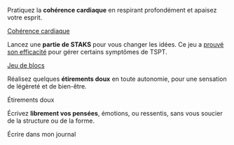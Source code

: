 <div class="tab">
    <div class="tileset">
        <div class="tile" style="flex: 5;">
            <img src="{{ ASSET ../assets/web/illustrations/respiration.webp }}" alt="" />
            <div>
                <p>Pratiquez la <b>cohérence cardiaque</b> en respirant profondément et apaisez votre esprit.</p>
                <div class="actions">
                    <a href="/coherence">Cohérence cardiaque</a>
                </div>
            </div>
        </div>
        <div class="tile" style="flex: 6;">
            <img src="{{ ASSET ../assets/web/illustrations/staks.webp }}" alt="" />
            <div>
                <p>Lancez une <b>partie de STAKS</b> pour vous changer les idées. Ce jeu a <a href="https://www.nature.com/articles/mp201723" target="_blank">prouvé son efficacité</a> pour gérer certains symptômes de TSPT.</p>
                <div class="actions">
                    <a href="/staks">Jeu de blocs</a>
                </div>
            </div>
        </div>
        <div class="tile" style="flex: 6;">
            <img src="{{ ASSET ../assets/web/illustrations/etirements.webp }}" alt="" />
            <div>
                <p>Réalisez quelques <b>étirements doux</b> en toute autonomie, pour une sensation de légèreté et de bien-être.</p>
                <div class="actions">
                    <a class="disabled">Étirements doux</a>
                </div>
            </div>
        </div>
        <div class="tile" style="flex: 5;">
            <img src="{{ ASSET ../assets/web/illustrations/ecriture.webp }}" alt="" />
            <div>
                <p>Écrivez <b>librement vos pensées</b>, émotions, ou ressentis, sans vous soucier de la structure ou de la forme.</p>
                <div class="actions">
                    <a class="disabled">Écrire dans mon journal</a>
                </div>
            </div>
        </div>
    </div>
</div>

